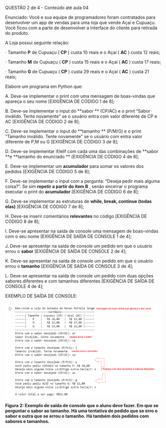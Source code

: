 QUESTÃO 2 de 4 - Conteúdo até aula 04

Enunciado: Você e sua equipe de programadores foram
contratados para desenvolver um app de vendas para uma loja que vende Açaí e
Cupuaçu. Você ficou com a parte de desenvolver a interface do cliente para
retirada do produto.

A Loja possui seguinte relação:

·
Tamanho **P** de Cupuaçu ( **CP** ) custa 10
reais e o Açaí ( **AC** ) custa 12 reais;

·
Tamanho **M** de Cupuaçu ( **CP** ) custa 15
reais e o Açaí ( **AC** ) custa 17 reais;

·
Tamanho **G** de Cupuaçu ( **CP** ) custa 29
reais e o Açaí ( **AC** ) custa 21 reais;

Elabore um programa em Python que:

A.
Deve-se implementar o print com uma mensagem de
boas-vindas que apareça o seu nome [EXIGÊNCIA DE CÓDIGO 1 de 8];

B.
Deve-se implementar o input  do  **sabor ** (CP/AC) e o print “Sabor inválido.
Tente novamente" se o usuário entra com valor diferente de CP e AC [EXIGÊNCIA DE CÓDIGO 2 de 8];

C.
Deve-se implementar o input  do  **tamanho ** (P/M/G) e o print “Tamanho inválido.
Tente novamente" se o usuário com entra valor diferente de P,M ou G [EXIGÊNCIA DE CÓDIGO 3 de 8];

D.
Deve-se implementar if/elif com cada uma das
combinações de **sabor **e  **tamanho do enunciado  ** [EXIGÊNCIA DE CÓDIGO 4 de 8];

E.
Deve-se implementar um **acumulador** para somar os
valores dos pedidos [EXIGÊNCIA
DE CÓDIGO 5 de 8];

F.
Deve-se implementar o input com a pergunta: “Deseja
pedir mais alguma coisa?”. Se sim  **repetir a partir do item B** , senão encerrar
o programa executar o print do **acumulador** [EXIGÊNCIA DE CÓDIGO 6 de 8];

G.
Deve-se implementar as estruturas de **while, break,
continue (todas elas)** [EXIGÊNCIA
DE CÓDIGO 7 de 8];

H.
Deve-se inserir comentários **relevantes** no
código [EXIGÊNCIA DE CÓDIGO 8
de 8];

I.
Deve-se apresentar na saída de console uma mensagem de
boas-vindas com o seu nome [EXIGÊNCIA
DE SAÍDA DE CONSOLE 1 de 4];

J.
Deve-se apresentar na saída de console um pedido em que
o usuário errou o **sabor** [EXIGÊNCIA
DE SAÍDA DE CONSOLE 2 de 4];

K.
Deve-se apresentar na saída de console um pedido em que
o usuário errou o **tamanho** [EXIGÊNCIA DE SAÍDA DE CONSOLE 3 de 4];

L.
Deve-se apresentar na saída de console um pedido com
duas opções sabores diferentes e com tamanhos diferentes [EXIGÊNCIA DE SAÍDA DE CONSOLE 4 de 4];

EXEMPLO DE SAÍDA DE CONSOLE:

![1695761756842](image/enunciado2/1695761756842.png)

**Figura 2: Exemplo de saída de console que o aluno deve
fazer.  Em que se perguntar o sabor ao
tamanho. Há uma tentativa de pedido que se erro o sabor e outra que se errou o
tamanho. Há também dois pedidos com sabores e tamanhos.**
